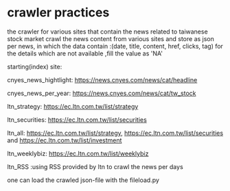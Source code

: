 # crawler practices
the crawler for various sites that contain the news related to taiwanese stock market
crawl the news content from various sites and store as json per news, in which the data contain :(date, title, content, href, clicks, tag)
for the details which are not available ,fill the value as 'NA'

starting(index) site:

cnyes_news_hightlight: https://news.cnyes.com/news/cat/headline

cnyes_news_per_year: https://news.cnyes.com/news/cat/tw_stock

ltn_strategy: https://ec.ltn.com.tw/list/strategy

ltn_securities: https://ec.ltn.com.tw/list/securities

ltn_all: https://ec.ltn.com.tw/list/strategy, https://ec.ltn.com.tw/list/securities and https://ec.ltn.com.tw/list/investment

ltn_weeklybiz: https://ec.ltn.com.tw/list/weeklybiz

ltn_RSS :using RSS provided by ltn to crawl the news per days

one can load the crawled json-file with the fileload.py
